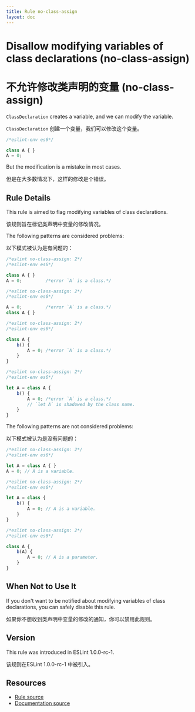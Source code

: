 ```yaml
---
title: Rule no-class-assign
layout: doc
---
```

<!-- Note: No pull requests accepted for this file. See README.md in the root directory for details. -->
# Disallow modifying variables of class declarations (no-class-assign)

# 不允许修改类声明的变量 (no-class-assign)

`ClassDeclaration` creates a variable, and we can modify the variable.

`ClassDeclaration` 创建一个变量，我们可以修改这个变量。

```js
/*eslint-env es6*/

class A { }
A = 0;
```

But the modification is a mistake in most cases.

但是在大多数情况下，这样的修改是个错误。

## Rule Details

This rule is aimed to flag modifying variables of class declarations.

该规则旨在标记类声明中变量的修改情况。

The following patterns are considered problems:

以下模式被认为是有问题的：

```js
/*eslint no-class-assign: 2*/
/*eslint-env es6*/

class A { }
A = 0;         /*error `A` is a class.*/
```

```js
/*eslint no-class-assign: 2*/
/*eslint-env es6*/

A = 0;         /*error `A` is a class.*/
class A { }
```

```js
/*eslint no-class-assign: 2*/
/*eslint-env es6*/

class A {
    b() {
        A = 0; /*error `A` is a class.*/
    }
}
```

```js
/*eslint no-class-assign: 2*/
/*eslint-env es6*/

let A = class A {
    b() {
        A = 0; /*error `A` is a class.*/
        // `let A` is shadowed by the class name.
    }
}
```

The following patterns are not considered problems:

以下模式被认为是没有问题的：

```js
/*eslint no-class-assign: 2*/
/*eslint-env es6*/

let A = class A { }
A = 0; // A is a variable.
```

```js
/*eslint no-class-assign: 2*/
/*eslint-env es6*/

let A = class {
    b() {
        A = 0; // A is a variable.
    }
}
```

```js
/*eslint no-class-assign: 2*/
/*eslint-env es6*/

class A {
    b(A) {
        A = 0; // A is a parameter.
    }
}
```

## When Not to Use It

If you don't want to be notified about modifying variables of class declarations, you can safely disable this rule.

如果你不想收到类声明中变量的修改的通知，你可以禁用此规则。

## Version

This rule was introduced in ESLint 1.0.0-rc-1.

该规则在ESLint 1.0.0-rc-1 中被引入。

## Resources

* [Rule source](https://github.com/eslint/eslint/tree/master/lib/rules/no-class-assign.js)
* [Documentation source](https://github.com/eslint/eslint/tree/master/docs/rules/no-class-assign.md)
